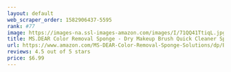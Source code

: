 ```yaml
---
layout: default 
﻿web_scraper_order: 1582906437-5595
rank: #77
image: https://images-na.ssl-images-amazon.com/images/I/71QQ41TtiqL.jpg
title: MS.DEAR Color Removal Sponge - Dry Makeup Brush Quick Cleaner Sponge - Removes Shadow…
url: https://www.amazon.com/MS-DEAR-Color-Removal-Sponge-Solutions/dp/B06W5PMXV9/ref=zg_mw_beauty_77?_encoding=UTF8&psc=1&refRID=YYBFCP7S84ZRSDXVY198
reviews: 4.5 out of 5 stars
price: $6.99 
---
```

